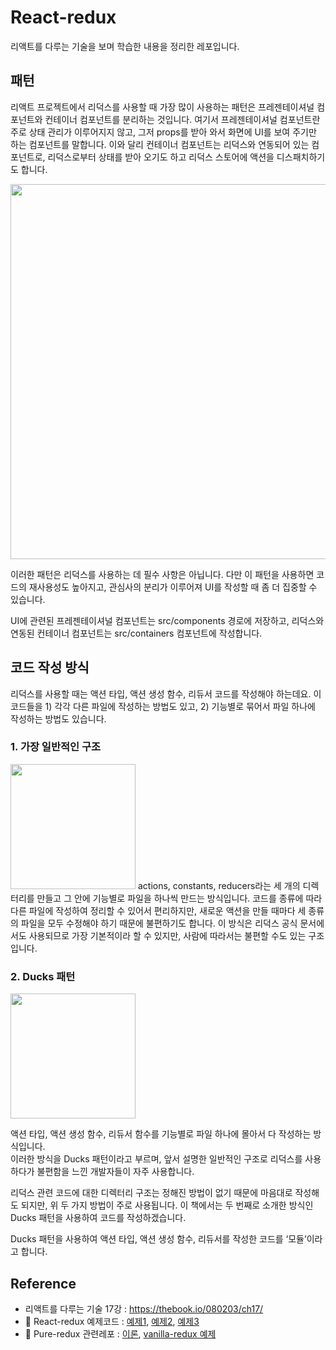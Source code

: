 # React-redux
리액트를 다루는 기술을 보며 학습한 내용을 정리한 레포입니다.

## 패턴

리액트 프로젝트에서 리덕스를 사용할 때 가장 많이 사용하는 패턴은 프레젠테이셔널 컴포넌트와 컨테이너 컴포넌트를 분리하는 것입니다. 여기서 프레젠테이셔널 컴포넌트란 주로 상태 관리가 이루어지지 않고, 그저 props를 받아 와서 화면에 UI를 보여 주기만 하는 컴포넌트를 말합니다. 이와 달리 컨테이너 컴포넌트는 리덕스와 연동되어 있는 컴포넌트로, 리덕스로부터 상태를 받아 오기도 하고 리덕스 스토어에 액션을 디스패치하기도 합니다.

<img alt="" style="width: 600px; height: auto;" src="https://thebook.io/img/080203/432.jpg">

이러한 패턴은 리덕스를 사용하는 데 필수 사항은 아닙니다. 다만 이 패턴을 사용하면 코드의 재사용성도 높아지고, 관심사의 분리가 이루어져 UI를 작성할 때 좀 더 집중할 수 있습니다.

UI에 관련된 프레젠테이셔널 컴포넌트는 src/components 경로에 저장하고, 리덕스와 연동된 컨테이너 컴포넌트는 src/containers 컴포넌트에 작성합니다.

## 코드 작성 방식

리덕스를 사용할 때는 액션 타입, 액션 생성 함수, 리듀서 코드를 작성해야 하는데요. 이 코드들을 1) 각각 다른 파일에 작성하는 방법도 있고, 2) 기능별로 묶어서 파일 하나에 작성하는 방법도 있습니다.

### 1. 가장 일반적인 구조
<img alt="" style="width: 200px; height:auto;" src="https://thebook.io/img/080203/436.jpg">
actions, constants, reducers라는 세 개의 디렉터리를 만들고 그 안에 기능별로 파일을 하나씩 만드는 방식입니다. 코드를 종류에 따라 다른 파일에 작성하여 정리할 수 있어서 편리하지만, 새로운 액션을 만들 때마다 세 종류의 파일을 모두 수정해야 하기 때문에 불편하기도 합니다. 이 방식은 리덕스 공식 문서에서도 사용되므로 가장 기본적이라 할 수 있지만, 사람에 따라서는 불편할 수도 있는 구조입니다.
<br />

### 2. Ducks 패턴
<img alt="" style="width: 200px; height: auto;" src="https://thebook.io/img/080203/436_2.jpg">

액션 타입, 액션 생성 함수, 리듀서 함수를 기능별로 파일 하나에 몰아서 다 작성하는 방식입니다. <br/>
이러한 방식을 Ducks 패턴이라고 부르며, 앞서 설명한 일반적인 구조로 리덕스를 사용하다가 불편함을 느낀 개발자들이 자주 사용합니다.

리덕스 관련 코드에 대한 디렉터리 구조는 정해진 방법이 없기 때문에 마음대로 작성해도 되지만, 위 두 가지 방법이 주로 사용됩니다. 이 책에서는 두 번째로 소개한 방식인 Ducks 패턴을 사용하여 코드를 작성하겠습니다.

Ducks 패턴을 사용하여 액션 타입, 액션 생성 함수, 리듀서를 작성한 코드를 ‘모듈’이라고 합니다.

## Reference
- 리액트를 다루는 기술 17강 : https://thebook.io/080203/ch17/
- 🔗 React-redux 예제코드 : [예제1](https://github.com/sukyoungshin/reactJS/tree/master/02-react-redux-velopert), [예제2](https://github.com/sukyoungshin/reactJS/tree/master/01-react-redux-nomard), [예제3](https://github.com/sukyoungshin/reactJS/tree/master/shoeshop)
- 🔗 Pure-redux 관련레포 : [이론](https://github.com/sukyoungshin/TIL/blob/main/JS/03_redux.md),
[vanilla-redux 예제](https://github.com/sukyoungshin/reactJS/tree/master/vanilla-redux)
